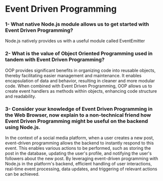 # Event Driven Programming

### 1- What native Node.js module allows us to get started with Event Driven Programming?
Node.js natively provides us with a useful module called EventEmitter
### 2- What is the value of Object Oriented Programming used in tandem with Event Driven Programming?
OOP provides significant benefits in organizing code into reusable objects, thereby facilitating easier management and maintenance. It enables encapsulation of data and behavior, resulting in cleaner and more modular code. When combined with Event Driven Programming, OOP allows us to create event handlers as methods within objects, enhancing code structure and readability.
### 3- Consider your knowledge of Event Driven Programming in the Web Browser, now explain to a non-technical friend how Event Driven Programming might be useful on the backend using Node.js.
In the context of a social media platform, when a user creates a new post, event-driven programming allows the backend to instantly respond to this event. This enables various actions to be performed, such as storing the post in the database, updating the user's profile, and notifying the user's followers about the new post. By leveraging event-driven programming with Node.js in the platform's backend, efficient handling of user interactions, real-time event processing, data updates, and triggering of relevant actions can be achieved.
